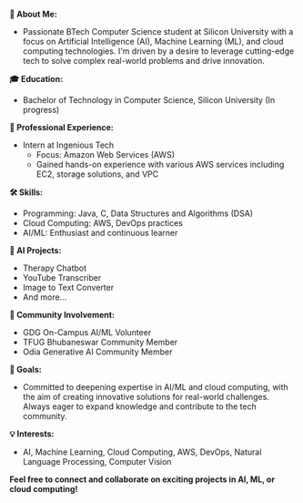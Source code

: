 **💫 About Me:**
- Passionate BTech Computer Science student at Silicon University with a focus on Artificial Intelligence (AI), Machine Learning (ML), and cloud computing technologies. I'm driven by a desire to leverage cutting-edge tech to solve complex real-world problems and drive innovation.

**🎓 Education:**
- Bachelor of Technology in Computer Science, Silicon University (In progress)

**💼 Professional Experience:**
- Intern at Ingenious Tech
  - Focus: Amazon Web Services (AWS)
  - Gained hands-on experience with various AWS services including EC2, storage solutions, and VPC

**🛠 Skills:**
- Programming: Java, C, Data Structures and Algorithms (DSA)
- Cloud Computing: AWS, DevOps practices
- AI/ML: Enthusiast and continuous learner

**🤖 AI Projects:**
- Therapy Chatbot
- YouTube Transcriber
- Image to Text Converter
- And more...

**🌟 Community Involvement:**
- GDG On-Campus AI/ML Volunteer
- TFUG Bhubaneswar Community Member
- Odia Generative AI Community Member

**🚀 Goals:**
- Committed to deepening expertise in AI/ML and cloud computing, with the aim of creating innovative solutions for real-world challenges. Always eager to expand knowledge and contribute to the tech community.

**💡 Interests:**
- AI, Machine Learning, Cloud Computing, AWS, DevOps, Natural Language Processing, Computer Vision

**Feel free to connect and collaborate on exciting projects in AI, ML, or cloud computing!**
